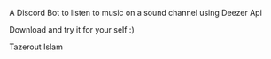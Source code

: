 A Discord Bot to listen to music on a sound channel using Deezer Api

Download and try it for your self :)

Tazerout Islam
